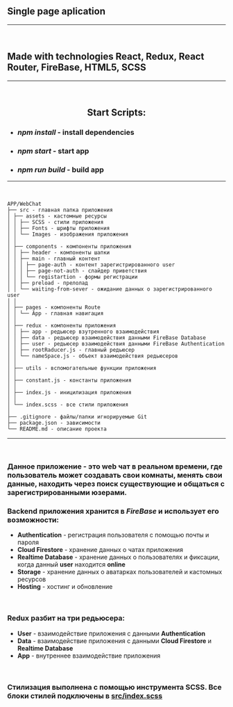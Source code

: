 ## Single page aplication

---

<br />

## Made with technologies **React, Redux, React Router, FireBase, HTML5, SCSS**

---

<br />

## <p align=center>**Start Scripts:**</p>

- ### **_npm install_** - install dependencies
- ### **_npm start_** - start app
- ### **_npm run build_** - build app

---

<br />

```
APP/WebChat
├── src - главная папка приложения
│ ├── assets - кастомные ресурсы
│ │ ├── SCSS - стили приложения
│ │ ├── Fonts - шрифты приложения
│ │ └── Images - изображения приложения
│ │
│ ├── components - компоненты приложения
│ │ ├── header - компоненты шапки
│ │ ├── main - главный контент
│ │ │ ├── page-auth - контент зарегистрированного user
│ │ │ ├── page-not-auth - слайдер приветствия
│ │ │ └── registartion - формы регистрации
│ │ ├── preload - прелолад
│ │ └── waiting-from-sever - ожидание данных о зарегистрированного user
│ │
│ ├── pages - компоненты Route
│ │ └── App - главная навигация
│ │
│ ├── redux - компоненты приложения
│ │ ├── app - редьюсер взутренного взаимодействия
│ │ ├── data - редьюсер взаимодействия данными FireBase Database
│ │ ├── user - редьюсер взаимодействия данными FireBase Authentication
│ │ ├── rootRaducer.js - главный редьюсер
│ │ └── nameSpace.js - объект взаимодействия редьюсеров
│ │
│ ├── utils - вспомогательные функции приложения
│ │
│ ├── constant.js - константы приложения
│ │
│ ├── index.js - иницилизация приложения
│ │
│ └── index.scss - все стили приложения
│
├── .gitignore - файлы/папки игнорируемые Git
├── package.json - зависимости
└── README.md - описание проекта
```

---

<br />

### Данное приложение - это web чат в реальном времени, где пользователь может **создавать** свои комнаты, **менять** свои данные, **находить** через поиск существующие и общаться с **зарегистрированными** юзерами.

### **Backend** приложения хранится в **_FireBase_** и использует его возможности:

- **Authentication** - регистрация пользователя с помощью почты и пароля
- **Cloud Firestore** - хранение данных о чатах приложения
- **Realtime Database** - хранение данных о пользователях и фиксации, когда данный **user** находится **online**
- **Storage** - хранение данных о аватарках пользователей и кастомных ресурсов
- **Hosting** - хостинг и обновление

<br />

### **Redux** разбит на **три редьюсера**:

- **User** - взаимодействие приложения с данными **Authentication**
- **Data** - взаимодействие приложения с данными **Cloud Firestore** и **Realtime Database**
- **App** - внутреннее взаимодействие приложения

<br />

### **Стилизация** выполнена с помощью инструмента SCSS. Все блоки стилей подключены в <a href="https://github.com/Aleksey-Shtr1h/web-chat/blob/master/src/index.scss">**src/index.scss**</a>

